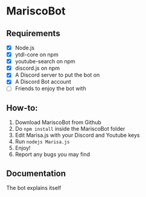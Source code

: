 # MariscoBot

## Requirements
- [x] Node.js
- [x] ytdl-core on npm
- [x] youtube-search on npm
- [x] discord.js on npm
- [x] A Discord server to put the bot on
- [x] A Discord Bot account
- [ ] Friends to enjoy the bot with 

## How-to:
1. Download MariscoBot from Github
2. Do ```npm install``` inside the MariscoBot folder
3. Edit Marisa.js with your Discord and Youtube keys
4. Run ```nodejs Marisa.js```
5. Enjoy!
6. Report any bugs you may find

## Documentation
The bot explains itself
